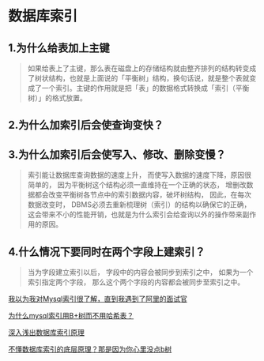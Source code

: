 # 数据库索引

## 1.为什么给表加上主键

> 如果给表上了主键，那么表在磁盘上的存储结构就由整齐排列的结构转变成了树状结构，也就是上面说的「平衡树」结构，换句话说，就是整个表就变成了一个索引。主键的作用就是把「表」的数据格式转换成「索引（平衡树）」的格式放置。

## 2.为什么加索引后会使查询变快？

## 3.为什么加索引后会使写入、修改、删除变慢？

> 索引能让数据库查询数据的速度上升， 而使写入数据的速度下降，原因很简单的， 因为平衡树这个结构必须一直维持在一个正确的状态， 增删改数据都会改变平衡树各节点中的索引数据内容，破坏树结构， 因此，在每次数据改变时， DBMS必须去重新梳理树（索引）的结构以确保它的正确，这会带来不小的性能开销，也就是为什么索引会给查询以外的操作带来副作用的原因。

## 4.什么情况下要同时在两个字段上建索引？

>  当为字段建立索引以后， 字段中的内容会被同步到索引之中， 如果为一个索引指定两个字段， 那么这个两个字段的内容都会被同步至索引之中。

[我以为我对Mysql索引很了解，直到我遇到了阿里的面试官](https://zhuanlan.zhihu.com/p/73204847)

[为什么mysql索引用B+树而不用哈希表？](https://blog.csdn.net/Alen_xiaoxin/article/details/104753391)

[深入浅出数据库索引原理](https://zhuanlan.zhihu.com/p/23624390)

[不懂数据库索引的底层原理？那是因为你心里没点b树](https://zhuanlan.zhihu.com/p/72941280)